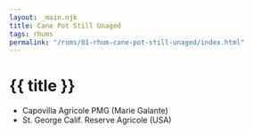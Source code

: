 ```yaml
---
layout: _main.njk
title: Cane Pot Still Unaged
tags: rhums
permalink: "/rums/01-rhum-cane-pot-still-unaged/index.html"
---
```

<!-- markdownlint-disable MD025 -->
# {{ title }}
<!-- markdownlint-disable MD025 -->

<div class="index">

* Capovilla Agricole PMG (Marie Galante)
* St. George Calif. Reserve Agricole (USA)

</div>
